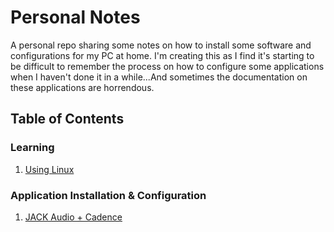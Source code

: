 # Personal Notes

A personal repo sharing some notes on how to install some software and configurations for my PC at home. I'm creating this as I find it's starting to be difficult to remember the process on how to configure some applications when I haven't done it in a while...And sometimes the documentation on these applications are horrendous.

## Table of Contents

### Learning
1. [Using Linux](usinglinux.md)

### Application Installation & Configuration
1. [JACK Audio + Cadence](jackaudio.md)
